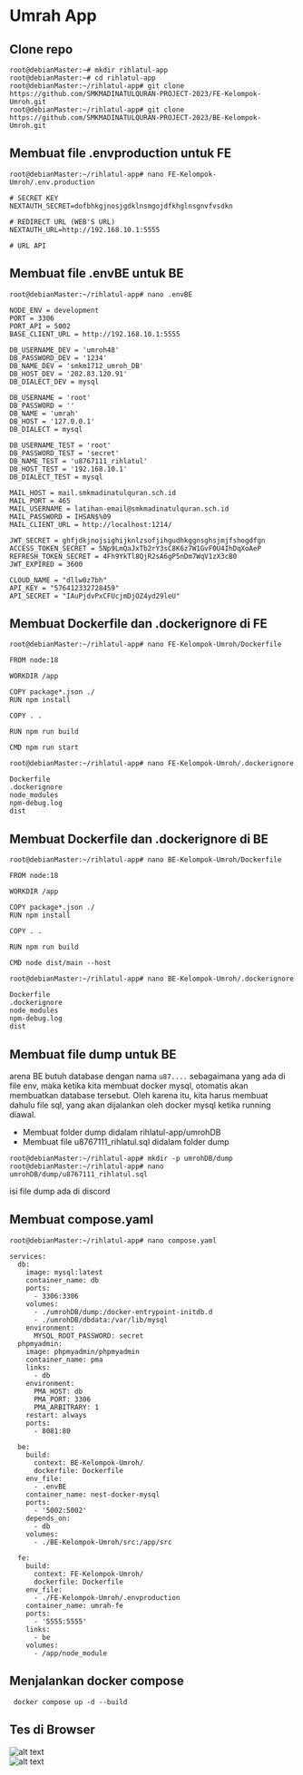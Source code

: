 # Umrah App 
 

## Clone repo
```
root@debianMaster:~# mkdir rihlatul-app
root@debianMaster:~# cd rihlatul-app
root@debianMaster:~/rihlatul-app# git clone https://github.com/SMKMADINATULQURAN-PROJECT-2023/FE-Kelompok-Umroh.git
root@debianMaster:~/rihlatul-app# git clone https://github.com/SMKMADINATULQURAN-PROJECT-2023/BE-Kelompok-Umroh.git
```

## Membuat file .envproduction untuk FE
```
root@debianMaster:~/rihlatul-app# nano FE-Kelompok-Umroh/.env.production
```
```
# SECRET KEY
NEXTAUTH_SECRET=dofbhkgjnosjgdklnsmgojdfkhglnsgnvfvsdkn

# REDIRECT URL (WEB'S URL)
NEXTAUTH_URL=http://192.168.10.1:5555

# URL API
```


## Membuat file .envBE untuk BE
```
root@debianMaster:~/rihlatul-app# nano .envBE
```
```
NODE_ENV = development
PORT = 3306
PORT_API = 5002
BASE_CLIENT_URL = http://192.168.10.1:5555

DB_USERNAME_DEV = 'umroh48'
DB_PASSWORD_DEV = '1234'
DB_NAME_DEV = 'smkm1712_umroh_DB'
DB_HOST_DEV = '202.83.120.91'
DB_DIALECT_DEV = mysql

DB_USERNAME = 'root'
DB_PASSWORD = ''
DB_NAME = 'umrah'
DB_HOST = '127.0.0.1'
DB_DIALECT = mysql

DB_USERNAME_TEST = 'root'
DB_PASSWORD_TEST = 'secret'
DB_NAME_TEST = 'u8767111_rihlatul'
DB_HOST_TEST = '192.168.10.1'
DB_DIALECT_TEST = mysql

MAIL_HOST = mail.smkmadinatulquran.sch.id
MAIL_PORT = 465
MAIL_USERNAME = latihan-email@smkmadinatulquran.sch.id
MAIL_PASSWORD = IHSAN$%09
MAIL_CLIENT_URL = http://localhost:1214/

JWT_SECRET = ghfjdkjnojsighijknlzsofjihgudhkggnsghsjmjfshogdfgn
ACCESS_TOKEN_SECRET = 5Np9LmQaJxTb2rY3sC8K6z7W1GvF0U4IhDqXoAeP
REFRESH_TOKEN_SECRET = 4Fh9YkTl8QjR2sA6gP5nDm7WqV1zX3cB0
JWT_EXPIRED = 3600

CLOUD_NAME = "dllw0z7bh"
API_KEY = "576412332728459"
API_SECRET = "IAuPjdvPxCFUcjmDjOZ4yd29leU"
```

## Membuat Dockerfile dan .dockerignore di FE
```
root@debianMaster:~/rihlatul-app# nano FE-Kelompok-Umroh/Dockerfile
```
```
FROM node:18

WORKDIR /app

COPY package*.json ./
RUN npm install

COPY . .

RUN npm run build

CMD npm run start
```
```
root@debianMaster:~/rihlatul-app# nano FE-Kelompok-Umroh/.dockerignore
```
```
Dockerfile
.dockerignore
node_modules
npm-debug.log
dist
```
## Membuat Dockerfile dan .dockerignore di BE
```
root@debianMaster:~/rihlatul-app# nano BE-Kelompok-Umroh/Dockerfile
```
```
FROM node:18

WORKDIR /app

COPY package*.json ./
RUN npm install

COPY . .

RUN npm run build

CMD node dist/main --host
```
```
root@debianMaster:~/rihlatul-app# nano BE-Kelompok-Umroh/.dockerignore
```
```
Dockerfile
.dockerignore
node_modules
npm-debug.log
dist
```

## Membuat file dump untuk BE
arena BE butuh database dengan nama `u87....` sebagaimana yang ada di file env, maka ketika kita membuat docker mysql, otomatis akan membuatkan database tersebut. Oleh karena itu, kita harus membuat dahulu file sql, yang akan dijalankan oleh docker mysql ketika running diawal.
 - Membuat folder dump didalam rihlatul-app/umrohDB
 - Membuat file u8767111_rihlatul.sql didalam folder dump

```
root@debianMaster:~/rihlatul-app# mkdir -p umrohDB/dump
root@debianMaster:~/rihlatul-app# nano umrohDB/dump/u8767111_rihlatul.sql
```
isi file dump ada di discord

## Membuat compose.yaml 
```
root@debianMaster:~/rihlatul-app# nano compose.yaml
```
```
services:
  db:
    image: mysql:latest
    container_name: db
    ports:
      - 3306:3306
    volumes:
      - ./umrohDB/dump:/docker-entrypoint-initdb.d
      - ./umrohDB/dbdata:/var/lib/mysql
    environment:
      MYSQL_ROOT_PASSWORD: secret
  phpmyadmin:
    image: phpmyadmin/phpmyadmin
    container_name: pma
    links:
      - db
    environment:
      PMA_HOST: db
      PMA_PORT: 3306
      PMA_ARBITRARY: 1
    restart: always
    ports:
      - 8081:80

  be:
    build:
      context: BE-Kelompok-Umroh/
      dockerfile: Dockerfile
    env_file:
      - .envBE
    container_name: nest-docker-mysql
    ports:
      - '5002:5002'
    depends_on:
      - db
    volumes:
      - ./BE-Kelompok-Umroh/src:/app/src

  fe:
    build:
      context: FE-Kelompok-Umroh/
      dockerfile: Dockerfile
    env_file:
      - ./FE-Kelompok-Umroh/.envproduction
    container_name: umrah-fe
    ports:
      - '5555:5555'
    links:
      - be
    volumes:
      - /app/node_module
```
## Menjalankan docker compose
```
 docker compose up -d --build
```

## Tes di Browser

![alt text](image-2.png)  
![alt text](image-3.png)


 


